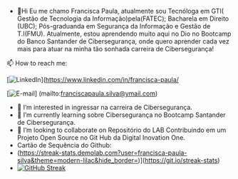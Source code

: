- 👋Hi Eu me chamo Francisca Paula, atualmente sou Tecnóloga em GTI( Gestão de Tecnologia da Informação)pela(FATEC);
Bacharela em Direito (UBC);
Pós-graduanda em Segurança da Informação e Gestão de T.I(FMU).
Atualmente, estou  aprendendo muito aqui no Dio no Bootcamp do Banco Santander de Cibersegurança,
onde quero aprender cada vez mais para atuar na minha tão sonhada carreira de Cibersegurança!

📫 How to reach me:

[![LinkedIn](https://img.shields.io/badge/LinkedIn-0077B5?style=for-the-badge&logo=linkedin&logoColor=white)](https://www.linkedin.com/in/francisca-paula/

[![E-mail](https://img.shields.io/badge/-Email-000?style=for-the-badge&logo=microsoft-outlook&logoColor=007BFF)]    (mailto:franciscapaula.silva@ymail.com)

- 👀 I’m interested in ingressar na carreira de Cibersegurança.
- 🌱 I’m currently learning sobre Cibersegurança no Bootcamp Santander de Cibersegurança.
- 💞️ I’m looking to collaborate on Repositório do LAB Contribuindo em um Projeto Open Source no Git Hub da Digital  Inovation One.
- Cartão de Sequência do Github:
- (https://streak-stats.demolab.com?user=francisca-paula-silva&theme=modern-lilac&hide_border=)](https://git.io/streak-stats)
- <a href="https://git.io/streak-stats"><img src="https://streak-stats.demolab.com?user=francisca-paula-silva&theme=modern-lilac&hide_border=" alt="GitHub Streak" /></a>
  

<!---
francisca-paula-silva/francisca-paula-silva is a ✨ special ✨ repository because its `README.md` (this file) appears on your GitHub profile.
You can click the Preview link to take a look at your changes.
--->

